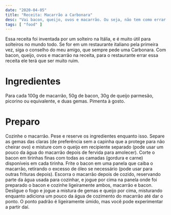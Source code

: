 ```yaml
---
date: "2020-04-05"
title: "Receita: Macarrão a Carbonara"
desc: "Vai bacon, queijo, ovos e macarrão. Ou seja, não tem como errar."
tags: [ "food" ]
---
```

Essa receita foi inventada por um solteiro na Itália, e é muito útil para solteiros no mundo todo. Se for em um restaurante italiano pela primeira vez, siga o conselho do meu amigo, que sempre pede uma Carbonara. Com bacon, queijo, ovos e macarrão na receita, para o restaurante errar essa receita ele terá que ser muito ruim.

# Ingredientes

Para cada 100g de macarrão, 50g de bacon, 30g de queijo parmesão, picorino ou equivalente, e duas gemas. Pimenta à gosto.

# Preparo

Cozinhe o macarrão. Pese e reserve os ingredientes enquanto isso. Separe as gemas das claras (de preferência sem a capinha que a protege para não cheirar ovo) e misture com o queijo em recipiente separado (pode usar um pouco da água do macarrão depois de fervida para amolecer). Corte o bacon em tirinhas finas com todas as camadas (gordura e carne) disponíveis em cada tirinha. Frite o bacon em uma panela que caiba o macarrão, retirando o excesso de óleo se necessário (pode usar para outras frituras depois). Escorra o macarrão depois de cozido, reservando parte da água usada para cozinhar, e jogue por cima na panela onde foi preparado o bacon e cozinhe ligeiramente ambos, macarrão e bacon. Desligue o fogo e jogue a mistura de gemas e queijo por cima, misturando enquanto adiciona um pouco da água de cozimento do macarrão até dar o ponto. O ponto padrão é ligeiramente úmido, mas você pode experimentar a partir daí.
